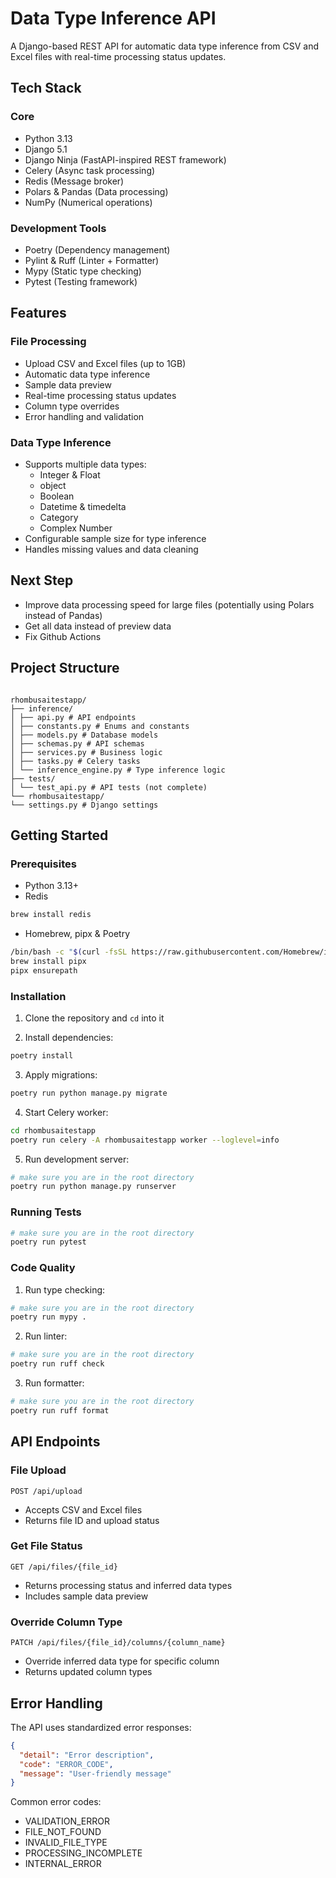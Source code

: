 # Data Type Inference API

A Django-based REST API for automatic data type inference from CSV and Excel files with real-time processing status updates.

## Tech Stack

### Core

- Python 3.13
- Django 5.1
- Django Ninja (FastAPI-inspired REST framework)
- Celery (Async task processing)
- Redis (Message broker)
- Polars & Pandas (Data processing)
- NumPy (Numerical operations)

### Development Tools

- Poetry (Dependency management)
- Pylint & Ruff (Linter + Formatter)
- Mypy (Static type checking)
- Pytest (Testing framework)

## Features

### File Processing

- Upload CSV and Excel files (up to 1GB)
- Automatic data type inference
- Sample data preview
- Real-time processing status updates
- Column type overrides
- Error handling and validation

### Data Type Inference

- Supports multiple data types:
  - Integer & Float
  - object
  - Boolean
  - Datetime & timedelta
  - Category
  - Complex Number
- Configurable sample size for type inference
- Handles missing values and data cleaning

## Next Step

- Improve data processing speed for large files (potentially using Polars instead of Pandas)
- Get all data instead of preview data
- Fix Github Actions

## Project Structure

```

rhombusaitestapp/
├── inference/
│ ├── api.py # API endpoints
│ ├── constants.py # Enums and constants
│ ├── models.py # Database models
│ ├── schemas.py # API schemas
│ ├── services.py # Business logic
│ ├── tasks.py # Celery tasks
│ └── inference_engine.py # Type inference logic
├── tests/
│ └── test_api.py # API tests (not complete)
└── rhombusaitestapp/
└── settings.py # Django settings

```

## Getting Started

### Prerequisites

- Python 3.13+
- Redis

```bash
brew install redis
```

- Homebrew, pipx & Poetry

```bash
/bin/bash -c "$(curl -fsSL https://raw.githubusercontent.com/Homebrew/install/HEAD/install.sh)"
brew install pipx
pipx ensurepath
```

### Installation

1. Clone the repository and `cd` into it

2. Install dependencies:

```bash
poetry install
```

3. Apply migrations:

```bash
poetry run python manage.py migrate
```

4. Start Celery worker:

```bash
cd rhombusaitestapp
poetry run celery -A rhombusaitestapp worker --loglevel=info
```

5. Run development server:

```bash
# make sure you are in the root directory
poetry run python manage.py runserver
```

### Running Tests

```bash
# make sure you are in the root directory
poetry run pytest
```

### Code Quality

1. Run type checking:

```bash
# make sure you are in the root directory
poetry run mypy .
```

2. Run linter:

```bash
# make sure you are in the root directory
poetry run ruff check
```

3. Run formatter:

```bash
# make sure you are in the root directory
poetry run ruff format
```

## API Endpoints

### File Upload

```http
POST /api/upload
```

- Accepts CSV and Excel files
- Returns file ID and upload status

### Get File Status

```http
GET /api/files/{file_id}
```

- Returns processing status and inferred data types
- Includes sample data preview

### Override Column Type

```http
PATCH /api/files/{file_id}/columns/{column_name}
```

- Override inferred data type for specific column
- Returns updated column types

## Error Handling

The API uses standardized error responses:

```json
{
  "detail": "Error description",
  "code": "ERROR_CODE",
  "message": "User-friendly message"
}
```

Common error codes:

- VALIDATION_ERROR
- FILE_NOT_FOUND
- INVALID_FILE_TYPE
- PROCESSING_INCOMPLETE
- INTERNAL_ERROR
